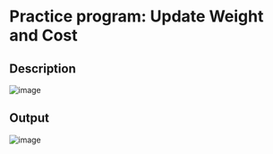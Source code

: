 # Practice program: Update Weight and Cost

## Description

![image](https://github.com/Tan12d/PWC_RDBMS_using_Oracle/assets/100254217/ea176644-c07f-4bd5-a20d-7d6069dff247)

## Output

![image](https://github.com/Tan12d/PWC_RDBMS_using_Oracle/assets/100254217/ae030e23-9cf6-4769-991e-9858cbd07294)
